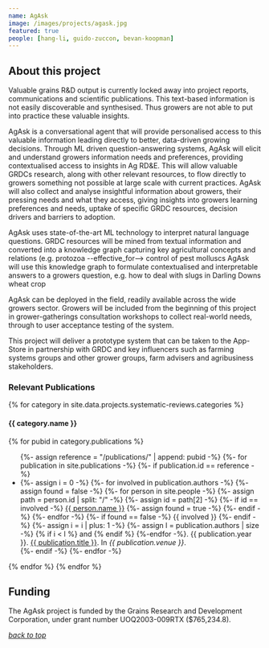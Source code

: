 ```yaml
---
name: AgAsk
image: /images/projects/agask.jpg
featured: true
people: [hang-li, guido-zuccon, bevan-koopman]
---
```


## About this project

Valuable grains R&D output is currently locked away into project reports, communications and scientific publications. This text-based information is not easily discoverable and synthesised. Thus growers are not able to put into practice these valuable insights.

AgAsk is a conversational agent that will provide personalised access to this valuable information leading directly to better, data-driven growing decisions. Through ML driven question-answering systems, AgAsk will elicit and understand growers information needs and preferences, providing contextualised access to insights in Ag RD&E. This will allow valuable GRDCs research, along with other relevant resources, to flow directly to growers  something not possible at large scale with current practices. AgAsk will also collect and analyse insightful information about growers, their pressing needs and what they access, giving insights into growers learning preferences and needs, uptake of specific GRDC resources, decision drivers and barriers to adoption.

AgAsk uses state-of-the-art ML technology to interpret natural language questions. GRDC resources will be mined from textual information and converted into a knowledge graph capturing key agricultural concepts and relations (e.g. protozoa --effective_for--> control of pest molluscs AgAsk will use this knowledge graph to formulate contextualised and interpretable answers to a growers question, e.g. how to deal with slugs in Darling Downs wheat crop

AgAsk can be deployed in the field, readily available across the wide growers sector. Growers will be included from the beginning of this project in grower-gatherings  consultation workshops to collect real-world needs, through to user acceptance testing of the system.

This project will deliver a prototype system that can be taken to the App-Store in partnership with GRDC and key influencers such as farming systems groups and other grower groups, farm advisers and agribusiness stakeholders.

### Relevant Publications 

{% for category in site.data.projects.systematic-reviews.categories %}

#### {{ category.name }}

{% for pubid in category.publications %}

<ul>
    {%- assign reference =  "/publications/" | append: pubid -%}
    {%- for publication in site.publications -%}
        {%- if publication.id == reference -%}
            <li>
            {%- assign i = 0 -%}
            {%- for involved in publication.authors -%}
                {%- assign found = false -%}
                {%- for person in site.people -%}
                    {%- assign path = person.id | split: "/" -%}
                    {%- assign id = path[2] -%}
                    {%- if id == involved -%}
                        <a href="{{ person.id }}">{{ person.name }}</a>
                        {%- assign found = true -%}
                    {%- endif -%}
                {%- endfor -%}
                {%- if found == false -%}
                    {{ involved }}
                {%- endif -%}
                {%- assign i = i | plus: 1 -%}
                {%- assign l = publication.authors | size -%}
                {% if i < l %} and {% endif %}
            {%-endfor -%}.
           {{ publication.year }}.
           <a href="{{ publication.id }}">{{ publication.title }}</a>.
           In <em>{{ publication.venue }}</em>.
           </li>
        {%- endif -%}
    {%- endfor -%}
</ul>

{% endfor %}
{% endfor %}



## Funding

The AgAsk project is funded by the Grains Research and Development Corporation, under grant number UOQ2003-009RTX ($765,234.8).

[_back to top_](#main)